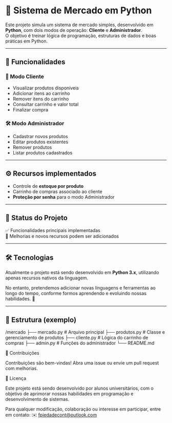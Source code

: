 # 🛒 Sistema de Mercado em Python

Este projeto simula um sistema de mercado simples, desenvolvido em **Python**, com dois modos de operação: **Cliente** e **Administrador**.  
O objetivo é treinar lógica de programação, estruturas de dados e boas práticas em Python.

---

## 📌 Funcionalidades

### 👤 Modo Cliente
- Visualizar produtos disponíveis  
- Adicionar itens ao carrinho  
- Remover itens do carrinho  
- Consultar carrinho e valor total  
- Finalizar compra  

### 🛠️ Modo Administrador
- Cadastrar novos produtos  
- Editar produtos existentes  
- Remover produtos  
- Listar produtos cadastrados  

---

## ⚙️ Recursos implementados
- Controle de **estoque por produto**  
- Carrinho de compras associado ao cliente  
- **Proteção por senha** para o modo Administrador  

---

## 🚧 Status do Projeto
✅ Funcionalidades principais implementadas  
🔹 Melhorias e novos recursos podem ser adicionados  

---

## 🛠️ Tecnologias

Atualmente o projeto está sendo desenvolvido em **Python 3.x**, utilizando apenas recursos nativos da linguagem.  

No entanto, pretendemos adicionar novas linguagens e ferramentas ao longo do tempo, conforme formos aprendendo e evoluindo nossas habilidades. 🚀
 
---

## 📂 Estrutura (exemplo)
/mercado
├── mercado.py # Arquivo principal
├── produtos.py # Classe e gerenciamento de produtos
├── cliente.py # Lógica do carrinho de compras
├── admin.py # Funções do administrador
└── README.md

🤝 Contribuições

Contribuições são bem-vindas!
Abra uma issue ou envie um pull request com melhorias.

📄 Licença

Este projeto está sendo desenvolvido por alunos universitários, com o objetivo de aprimorar nossas habilidades em programação e desenvolvimento de sistemas.

Para qualquer modificação, colaboração ou interesse em participar, entre em contato:
✉️ fpiedadecont@outlook.com

